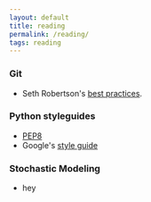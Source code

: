 ```yaml
---
layout: default
title: reading
permalink: /reading/
tags: reading
---
```


### Git
* Seth Robertson's [best practices](http://sethrobertson.github.io/GitBestPractices/).

### Python styleguides
* [PEP8](https://www.python.org/dev/peps/pep-0008/)
* Google's [style guide](http://google.github.io/styleguide/pyguide.html)

### Stochastic Modeling
* hey
